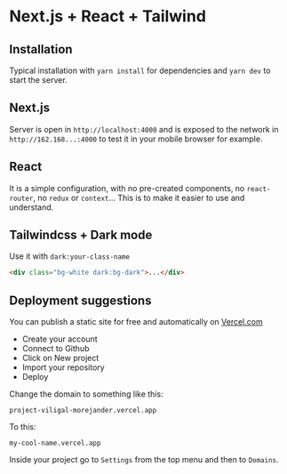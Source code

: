 # Next.js + React + Tailwind

## Installation

Typical installation with `yarn install` for dependencies and `yarn dev` to start the server.

## Next.js

Server is open in `http://localhost:4000` and is exposed to the network in `http://162.168...:4000` to test it in your mobile browser for example.

## React

It is a simple configuration, with no pre-created components, no `react-router`, no `redux` or `context`... This is to make it easier to use and understand.


## Tailwindcss + Dark mode

Use it with `dark:your-class-name`

```html
<div class="bg-white dark:bg-dark">...</div>
```

## Deployment suggestions

You can publish a static site for free and automatically on [Vercel.com](https://vercel.com/)

- Create your account
- Connect to Github
- Click on New project
- Import your repository
- Deploy

Change the domain to something like this:

`project-viligal-morejander.vercel.app`

To this:

`my-cool-name.vercel.app`

Inside your project go to `Settings` from the top menu and then to `Domains`.